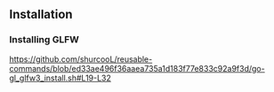 
## Installation

### Installing GLFW

https://github.com/shurcooL/reusable-commands/blob/ed33ae496f36aaea735a1d183f77e833c92a9f3d/go-gl_glfw3_install.sh#L19-L32
